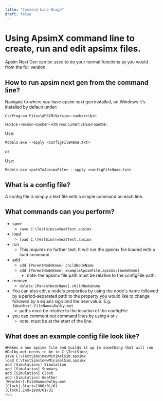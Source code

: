 ```yaml
---
title: "Command Line Usage"
draft: false
---
```


# Using ApsimX command line to create, run and edit apsimx files.

Apsim Next Gen can be used to do your normal functions as you would from the full version.

## How to run apsim next gen from the command line?

Navigate to where you have apsim next gen installed, on Windows it's installed by default under: 

```
C:\Program Files\APSIM<Version-number>\bin
```

<small> replace \<version-number\> with your current version number. </small>

Use: 

```
Models.exe --apply <configFileName.txt>
``` 

or

Use: 

```
Models.exe <pathToApsimxFile> --apply <configFileName.txt> 
```

## What is a config file?

A config file is simply a text file with a simple command on each line.

## What commands can you perform?

- save
    - ```save C:\TestSims\wheatTest.apsimx```
- load
    - ```load C:\TestSims\wheatTest.apsimx```
- run
    - This requires no further text. It will run the apsimx file loaded with a load command.
- add
    - ```add [ParentNodeName] childNodeName```
    - ```add [ParentNodeName] exampleApsimFile.apsimx;[nodeName]```
        - note: the apsimx file path must be relative to the configFile path.
- remove
    - ```delete [ParentNodeName].childNodeName```
- You can also edit a node's properties by using the node's name followed by a period-separated path to the property you would like to change followed by a equals sign and the new value. E.g. ```[Weather].FileName=Dalby.met```
    - paths must be relative to the location of the configFile.
- you can comment out command lines by using ```#``` or ```/```
    - note: must be at the start of the line. 

## What does an example config file look like?

```
#Makes a new apsimx file and builds it up to something that will run
#Dalby.met needs to be in C:\TestSims\
save C:\TestSims\newMinimalSim.apsimx
load C:\TestSims\newMinimalSim.apsimx
add [Simulations] Simulation
add [Simulation] Summary
add [Simulation] Clock
add [Simulation] Weather
[Weather].FileName=Dalby.met
[Clock].Start=1900/01/01
[Clock].End=1900/01/31
run
```


